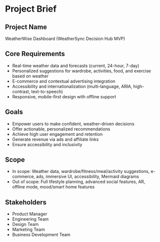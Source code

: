 # Project Brief

## Project Name
WeatherWise Dashboard (WeatherSync Decision Hub MVP)

## Core Requirements
- Real-time weather data and forecasts (current, 24-hour, 7-day)
- Personalized suggestions for wardrobe, activities, food, and exercise based on weather
- E-commerce and contextual advertising integration
- Accessibility and internationalization (multi-language, ARIA, high-contrast, text-to-speech)
- Responsive, mobile-first design with offline support

## Goals
- Empower users to make confident, weather-driven decisions
- Offer actionable, personalized recommendations
- Achieve high user engagement and retention
- Generate revenue via ads and affiliate links
- Ensure accessibility and inclusivity

## Scope
- In scope: Weather data, wardrobe/fitness/meal/activity suggestions, e-commerce, ads, immersive UI, accessibility, Mermaid diagrams
- Out of scope: Full lifestyle planning, advanced social features, AR, offline mode, mood/smart home features

## Stakeholders
- Product Manager
- Engineering Team
- Design Team
- Marketing Team
- Business Development Team